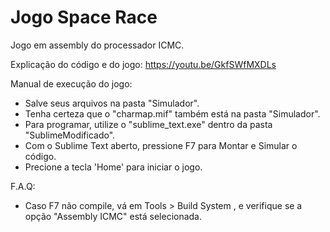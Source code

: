 # Jogo Space Race
Jogo em assembly do processador ICMC.

Explicação do código e do jogo:
https://youtu.be/GkfSWfMXDLs

Manual de execução do jogo:
- Salve seus arquivos na pasta "Simulador".
- Tenha certeza que o "charmap.mif" também está na pasta "Simulador".
- Para programar, utilize o "sublime_text.exe" dentro da pasta "SublimeModificado".
- Com o Sublime Text aberto, pressione F7 para Montar e Simular o código.
- Precione a tecla 'Home' para iniciar o jogo.

F.A.Q:
- Caso F7 não compile, vá em Tools > Build System , e verifique se a opção "Assembly ICMC" está selecionada.
